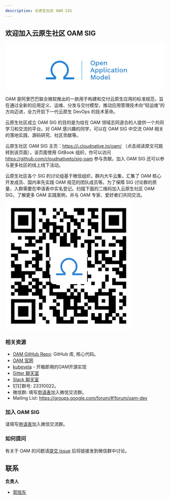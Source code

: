 ```yaml
---
description: 云原生社区 OAM SIG
---
```


## 欢迎加入云原生社区 OAM SIG

![](img/oam.png)

OAM 是阿里巴巴联合微软推出的一款用于构建和交付云原生应用的标准规范，旨在通过全新的应用定义、运维、分发与交付模型，推动应用管理技术向“轻运维”的方向迈进，全力开启下一代云原生 DevOps 的技术革命。

云原生社区成立 OAM SIG 的目的是为给在 OAM 领域志同道合的人提供一个共同学习和交流的平台。对 OAM 感兴趣的同学，可以在 OAM SIG 中交流 OAM 相关的落地实践、源码研究、社区贡献等。

云原生社区 OAM SIG 主页：https://i.cloudnative.to/oam/ （点击阅读原文可跳转到该页面），该页面使用 GitBook 组织，你可以访问 https://github.com/cloudnativeto/sig-oam 参与贡献。加入 OAM SIG 还可以参与更多社区的线上线下活动。

云原生社区各个 SIG 的讨论组基于微信组织，群内大牛云集，汇集了 OAM 核心开发成员、国内率先实践 OAM 规范的团队成员等。为了保障 SIG 讨论群的质量，入群需要在申请表中实名登记。扫描下面的二维码加入云原生社区 OAM SIG，了解更多 OAM 实践案例，并与 OAM 专家、爱好者们共同交流。

![](img/wj.png)

### 相关资源

* [OAM GitHub Repo](https://github.com/oam-dev): GitHub 库, 核心代码。
* [OAM 官网](https://oam.dev/)
* [kubevela](https://kubevela.io) - 开箱即用的OAM开源实现
* [Gitter 聊天室](https://gitter.im/oam-dev/community)
* [Slack 聊天室](https://cloud-native.slack.com/archives/C01BLQ3HTJA)
* 钉钉群号: 23310022。
* 微信群: 填写[申请表](https://wj.qq.com/s2/7438465/6bd6)加入微信交流群。
* Mailing List: https://groups.google.com/forum/#!forum/oam-dev

### 加入 OAM SIG

请填写[申请表](https://wj.qq.com/s2/7438465/6bd6)加入微信交流群。

### 如何提问

有关于 OAM 的问题请[提交 Issue](https://github.com/cloudnativeto/sig-oam/issues/new) 后将链接发到微信群中讨论。

## 联系

**负责人**

- [郭旭东](https://github.com/sunny0826)